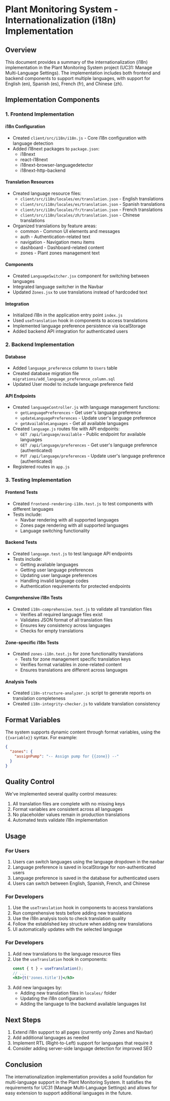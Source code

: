 # Plant Monitoring System - Internationalization (i18n) Implementation

## Overview

This document provides a summary of the internationalization (i18n) implementation in the Plant Monitoring System project (UC31: Manage Multi-Language Settings). The implementation includes both frontend and backend components to support multiple languages, with support for English (en), Spanish (es), French (fr), and Chinese (zh).

## Implementation Components

### 1. Frontend Implementation

#### i18n Configuration
- Created `client/src/i18n/i18n.js` - Core i18n configuration with language detection
- Added i18next packages to `package.json`:
  - i18next
  - react-i18next
  - i18next-browser-languagedetector
  - i18next-http-backend

#### Translation Resources
- Created language resource files:
  - `client/src/i18n/locales/en/translation.json` - English translations
  - `client/src/i18n/locales/es/translation.json` - Spanish translations
  - `client/src/i18n/locales/fr/translation.json` - French translations
  - `client/src/i18n/locales/zh/translation.json` - Chinese translations
- Organized translations by feature areas:
  - common - Common UI elements and messages
  - auth - Authentication-related text
  - navigation - Navigation menu items
  - dashboard - Dashboard-related content
  - zones - Plant zones management text

#### Components
- Created `LanguageSwitcher.jsx` component for switching between languages
- Integrated language switcher in the Navbar
- Updated `Zones.jsx` to use translations instead of hardcoded text

#### Integration
- Initialized i18n in the application entry point `index.js`
- Used `useTranslation` hook in components to access translations
- Implemented language preference persistence via localStorage
- Added backend API integration for authenticated users

### 2. Backend Implementation

#### Database
- Added `language_preference` column to `Users` table
- Created database migration file `migrations/add_language_preference_column.sql`
- Updated User model to include language preference field

#### API Endpoints
- Created `languageController.js` with language management functions:
  - `getLanguagePreferences` - Get user's language preference
  - `updateLanguagePreferences` - Update user's language preference
  - `getAvailableLanguages` - Get all available languages
- Created `language.js` routes file with API endpoints:
  - `GET /api/language/available` - Public endpoint for available languages
  - `GET /api/language/preferences` - Get user's language preference (authenticated)
  - `PUT /api/language/preferences` - Update user's language preference (authenticated)
- Registered routes in `app.js`

### 3. Testing Implementation

#### Frontend Tests
- Created `frontend-rendering-i18n.test.js` to test components with different languages
- Tests include:
  - Navbar rendering with all supported languages
  - Zones page rendering with all supported languages
  - Language switching functionality

#### Backend Tests
- Created `language.test.js` to test language API endpoints
- Tests include:
  - Getting available languages
  - Getting user language preferences
  - Updating user language preferences
  - Handling invalid language codes
  - Authentication requirements for protected endpoints

#### Comprehensive i18n Tests
- Created `i18n-comprehensive.test.js` to validate all translation files
  - Verifies all required language files exist
  - Validates JSON format of all translation files
  - Ensures key consistency across languages
  - Checks for empty translations

#### Zone-specific i18n Tests
- Created `zones-i18n.test.js` for zone functionality translations
  - Tests for zone management specific translation keys
  - Verifies format variables in zone-related content
  - Ensures translations are different across languages

#### Analysis Tools
- Created `i18n-structure-analyzer.js` script to generate reports on translation completeness
- Created `i18n-integrity-checker.js` to validate translation consistency

## Format Variables

The system supports dynamic content through format variables, using the `{{variable}}` syntax. For example:

```json
{
  "zones": {
    "assignPump": "-- Assign pump for {{zone}} --"
  }
}
```

## Quality Control

We've implemented several quality control measures:
1. All translation files are complete with no missing keys
2. Format variables are consistent across all languages
3. No placeholder values remain in production translations
4. Automated tests validate i18n implementation

## Usage

### For Users
1. Users can switch languages using the language dropdown in the navbar
2. Language preference is saved in localStorage for non-authenticated users
3. Language preference is saved in the database for authenticated users
4. Users can switch between English, Spanish, French, and Chinese

### For Developers
1. Use the `useTranslation` hook in components to access translations
2. Run comprehensive tests before adding new translations
3. Use the i18n analysis tools to check translation quality
4. Follow the established key structure when adding new translations
4. UI automatically updates with the selected language

### For Developers
1. Add new translations to the language resource files
2. Use the `useTranslation` hook in components:
   ```jsx
   const { t } = useTranslation();
   // ...
   <h3>{t('zones.title')}</h3>
   ```
3. Add new languages by:
   - Adding new translation files in `locales/` folder
   - Updating the i18n configuration
   - Adding the language to the backend available languages list

## Next Steps
1. Extend i18n support to all pages (currently only Zones and Navbar)
2. Add additional languages as needed
3. Implement RTL (Right-to-Left) support for languages that require it
4. Consider adding server-side language detection for improved SEO

## Conclusion
The internationalization implementation provides a solid foundation for multi-language support in the Plant Monitoring System. It satisfies the requirements for UC31 (Manage Multi-Language Settings) and allows for easy extension to support additional languages in the future.